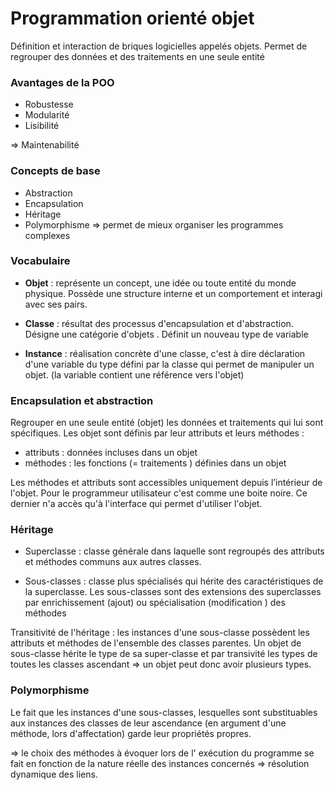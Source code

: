 # Programmation orienté objet

Définition et interaction de briques logicielles appelés objets. Permet de regrouper des données et des traitements en une seule entité

### **Avantages de la POO**

- Robustesse
- Modularité
- Lisibilité

=> Maintenabilité

### **Concepts de base**

- Abstraction
- Encapsulation
- Héritage
- Polymorphisme
=> permet de mieux organiser les programmes complexes

### **Vocabulaire**

- **Objet** : représente un concept, une idée ou toute entité du monde physique. Possède une structure interne et un comportement et interagi avec ses pairs.
	
- **Classe** : résultat des processus d'encapsulation et d'abstraction. Désigne une catégorie d'objets . Définit un nouveau type de variable
	
- **Instance** : réalisation concrète d'une classe, c'est à dire déclaration d'une variable du type défini par la classe qui permet de manipuler un objet. (la variable contient une référence vers l'objet)
	
### **Encapsulation et abstraction**

Regrouper en une seule entité (objet) les données et traitements qui lui sont spécifiques. Les objet sont définis par leur attributs et leurs méthodes :
- attributs : données incluses dans un objet
- méthodes : les fonctions (= traitements ) définies dans un objet

Les méthodes et attributs sont accessibles uniquement depuis l’intérieur de l'objet. Pour le programmeur utilisateur c'est comme une boite noire. Ce dernier n'a accès qu'à l'interface qui permet d'utiliser l'objet.

### **Héritage**

- Superclasse : classe générale dans laquelle sont regroupés des attributs et méthodes communs aux autres classes.
	
- Sous-classes : classe plus spécialisés qui hérite des caractéristiques de la superclasse. Les sous-classes sont des extensions des superclasses par enrichissement (ajout) ou spécialisation (modification ) des méthodes
	
Transitivité de l'héritage : les instances d'une sous-classe possèdent les attributs et méthodes de l'ensemble des classes parentes. Un objet de sous-classe hérite le type de sa super-classe et par transivité les types de toutes les classes ascendant => un objet peut donc avoir plusieurs types.

### **Polymorphisme**

Le fait que les instances d'une sous-classes, lesquelles sont substituables aux instances des classes de leur ascendance (en argument d'une méthode, lors d'affectation) garde leur propriétés propres.

=> le choix des méthodes à évoquer lors de l' exécution du programme se fait en fonction de la nature réelle des instances concernés => résolution dynamique des liens.
